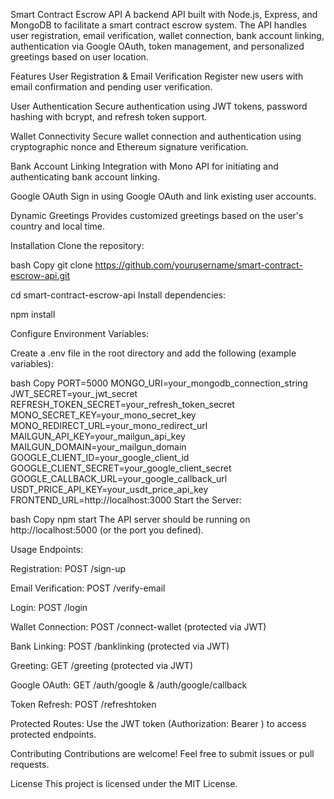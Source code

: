 Smart Contract Escrow API
A backend API built with Node.js, Express, and MongoDB to facilitate a smart contract escrow system. The API handles user registration, email verification, wallet connection, bank account linking, authentication via Google OAuth, token management, and personalized greetings based on user location.

Features
User Registration & Email Verification
Register new users with email confirmation and pending user verification.

User Authentication
Secure authentication using JWT tokens, password hashing with bcrypt, and refresh token support.

Wallet Connectivity
Secure wallet connection and authentication using cryptographic nonce and Ethereum signature verification.

Bank Account Linking
Integration with Mono API for initiating and authenticating bank account linking.

Google OAuth
Sign in using Google OAuth and link existing user accounts.

Dynamic Greetings
Provides customized greetings based on the user's country and local time.

Installation
Clone the repository:

bash
Copy
git clone https://github.com/yourusername/smart-contract-escrow-api.git

cd smart-contract-escrow-api
Install dependencies:


npm install

Configure Environment Variables:

Create a .env file in the root directory and add the following (example variables):

bash
Copy
PORT=5000
MONGO_URI=your_mongodb_connection_string
JWT_SECRET=your_jwt_secret
REFRESH_TOKEN_SECRET=your_refresh_token_secret
MONO_SECRET_KEY=your_mono_secret_key
MONO_REDIRECT_URL=your_mono_redirect_url
MAILGUN_API_KEY=your_mailgun_api_key
MAILGUN_DOMAIN=your_mailgun_domain
GOOGLE_CLIENT_ID=your_google_client_id
GOOGLE_CLIENT_SECRET=your_google_client_secret
GOOGLE_CALLBACK_URL=your_google_callback_url
USDT_PRICE_API_KEY=your_usdt_price_api_key
FRONTEND_URL=http://localhost:3000
Start the Server:

bash
Copy
npm start
The API server should be running on http://localhost:5000 (or the port you defined).

Usage
Endpoints:

Registration: POST /sign-up

Email Verification: POST /verify-email

Login: POST /login

Wallet Connection: POST /connect-wallet (protected via JWT)

Bank Linking: POST /banklinking (protected via JWT)

Greeting: GET /greeting (protected via JWT)

Google OAuth: GET /auth/google & /auth/google/callback

Token Refresh: POST /refreshtoken

Protected Routes:
Use the JWT token (Authorization: Bearer <token>) to access protected endpoints.

Contributing
Contributions are welcome! Feel free to submit issues or pull requests.

License
This project is licensed under the MIT License.
